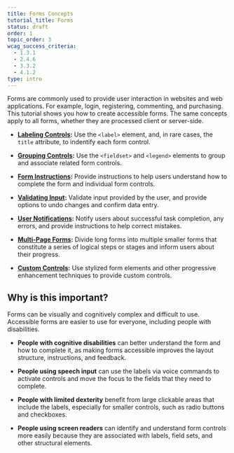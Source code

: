 ```yaml
---
title: Forms Concepts
tutorial_title: Forms
status: draft
order: 1
topic_order: 3
wcag_success_criteria:
  - 1.3.1
  - 2.4.6
  - 3.3.2
  - 4.1.2
type: intro
---
```


Forms are commonly used to provide user interaction in websites and web applications. For example, login, registering, commenting, and purchasing. This tutorial shows you how to create accessible forms. The same concepts apply to all forms, whether they are processed client or server-side.

- **[Labeling Controls](labels.html):** Use the `<label>` element, and, in rare cases, the `title` attribute, to indentify each form control.

- **[Grouping Controls](grouping.html):** Use the `<fieldset>` and `<legend>` elements to group and associate related form controls.

- **[Form Instructions](instructions.html):** Provide instructions to help users understand how to complete the form and individual form controls.

- **[Validating Input](validation.html):** Validate input provided by the user, and provide options to undo changes and confirm data entry.

- **[User Notifications](notifications.html):** Notify users about successful task completion, any errors, and provide instructions to help correct mistakes.

- **[Multi-Page Forms](multi-page.html):** Divide long forms into multiple smaller forms that constitute a series of logical steps or stages and inform users about their progress.

- **[Custom Controls](custom-controls.html):** Use stylized form elements and other progressive enhancement techniques to provide custom controls.

## Why is this important?

Forms can be visually and cognitively complex and difficult to use. Accessible forms are easier to use for everyone, including people with disabilities.

- **People with cognitive disabilities** can better understand the form and how to complete it, as making forms accessible improves the layout structure, instructions, and feedback.

- **People using speech input** can use the labels via voice commands to activate controls and move the focus to the fields that they need to complete.

- **People with limited dexterity** benefit from large clickable areas that include the labels, especially for smaller controls, such as radio buttons and checkboxes.

- **People using screen readers** can identify and understand form controls more easily because they are associated with labels, field sets, and other structural elements.
